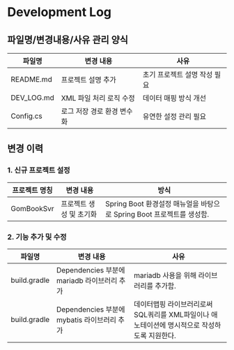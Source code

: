 # Development Log

## 파일명/변경내용/사유 관리 양식
| 파일명        | 변경 내용                    | 사유                        |
|------------|-----------------------------|-----------------------------|
| README.md  | 프로젝트 설명 추가           | 초기 프로젝트 설명 작성 필요|
| DEV_LOG.md | XML 파일 처리 로직 수정      | 데이터 매핑 방식 개선        |
| Config.cs  | 로그 저장 경로 환경 변수화   | 유연한 설정 관리 필요       |

## 변경 이력

### 1. 신규 프로젝트 설정
| 프로젝트 명칭    | 변경 내용                    | 방식                                                |
|------------|-----------------------------|---------------------------------------------------|
| GomBookSvr | 프로젝트 생성 및 초기화      | Spring Boot 환경설정 매뉴얼을 바탕으로 Spring Boot 프로젝트를 생성함. |

### 2. 기능 추가 및 수정
| 파일명          | 변경 내용                             | 사유                                                    |
|--------------|-----------------------------------|-------------------------------------------------------|
| build.gradle | Dependencies 부분에 mariadb 라이브러리 추가 | mariadb 사용을 위해 라이브러리를 추가함.                            |
| build.gradle | Dependencies 부분에 mybatis 라이브러리 추가 | 데이터맵핑 라이브러리로써 SQL쿼리를 XML파일이나 애노테이션에 명시적으로 작성하도록 지원한다. |

